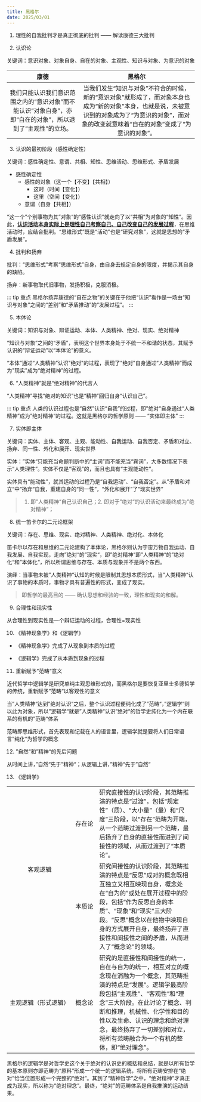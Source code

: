 ```yaml
---
title: 黑格尔
date: 2025/03/01
---
```


1. 理性的自我批判才是真正彻底的批判 —— 解读康德三大批判

2. 认识论

关键词：意识对象、对象自身、自在的对象、主观性、知识与对象、为意识的对象

|康德|黑格尔|
|:--:|:--:|
|我们只能认识我们意识范围之内的“意识对象”而不能认识“对象自身”，亦即“自在的对象”，所以退到了“主观性”的立场。|当我们发生“知识与对象”不符合的时候，新的“意识对象”就形成了，而对象本身也成为“新的对象”本身，也就是说，未被意识到的对象成为了“为意识的对象”，而对象的改变就意味着“自在的对象”变成了“为意识的对象”。|

3. 认识的最初阶段（感性确定性）

关键词：感性确定性、意谓、共相、知性、思维活动、思维形式、矛盾发展

- 感性确定性
    - 感性的对象（这一个【不变】【共相】）
        - 这时（时间【变化】）
        - 这里（空间【变化】）
    - 意谓（自身【共相】）

“这一个”个别事物为其”对象“的“感性认识”就走向了以“共相”为对象的“知性”。因此，<u>__认识活动本身实际上是理性自己考察自己、自己改变自己的发展过程__</u>，在思维活动时，应结合批判。“思维形式”既是“活动”也是“研究对象”，这就是思想的“矛盾发展”。

4. 批判和扬弃

批判：“思维形式”考察“思维形式”自身，由自身去规定自身的限度，并揭示其自身的缺陷。

扬弃：新事物取代旧事物，发扬积极，克服消极。

::: tip 重点
黑格尔扬弃康德的“自在之物”的关键在于他把“认识”看作是一场由“知识与对象”之间的“差别”和“矛盾推动”的“发展过程”。
:::

5. 本体论

关键词：知识与对象、辩证运动、本体、人类精神、绝对、现实、绝对精神

“知识与对象”之间的“矛盾”，表明这个世界本身处于不统一不和谐的状态，其赋予认识的“辩证运动”以“本体论”的意义。

“本体”通过“人类精神”认识"绝对"的过程，表现了"绝对"自身通过“人类精神”而成为"现实"成为“绝对精神”的过程。

6. “人类精神”就是“绝对精神”的代言人

“人类精神”寻找“绝对的知识”也是“精神”回归自身“认识自己”。

::: tip 重点
人类的认识过程也是“自然”认识“自我”的过程，即”绝对“自身通过“人类精神”成为”绝对精神“的过程。这就是黑格尔的哲学原则 —— “实体即主体”
:::

7. 实体即主体

关键词：实体、主体、客观、主观、能动性、自我运动、自我否定、矛盾和对立、扬弃、同一性、外化和展开、现实世界

实体：”实体“只能充当命题判断中的“主词”而不能充当“宾词”，大多数情况下表示“人类理性”。实体不仅是“客观”的，而且也具有“主观能动性”。

实体具有“能动性”，就其运动的过程乃是“自我运动”、“自我否定”。从”矛盾和对立“中“扬弃“自我，重建自身的“同一性”，“外化和展开”了“现实世界”

> 1. 即”人类精神“自己认识自己；2. 即对于”绝对“的认识活动来最终成为”绝对精神“；

8. 统一笛卡尔的二元论框架

关键词：存在、思维、现实、绝对精神、人类精神、绝对化、本体化

笛卡尔以存在和思维的二元论建构了本体论，黑格尔则认为宇宙万物自我运动、自我发展、自我实现，走向”绝对“的”现实“，即”绝对精神“即”人类精神“的”绝对化“和”本体化“，所以所谓思维与存在、本质与现象并不是两个东西。

演绎：当事物未被”人类精神“认知的时候是限制其思想本质形式，当”人类精神“认识了事物的本质时，事物才具有普遍性的形式，变成了现实。

> 即哲学的最高目的 —— 确认思想和经验的一致，理性和现实的和解。

9. 合理性和现实性

从合理性到现实性是一个辩证运动的过程，合理性=现实性

10. 《精神现象学》和《逻辑学》

- 《精神现象学》完成了从现象到本质的过程

- 《逻辑学》完成了从本质到现象的过程

11. 重新赋予”范畴“意义

近代哲学中逻辑学是研究单纯主观思维形式的，而黑格尔是要恢复亚里士多德哲学的传统，重新赋予”范畴“以客观性的意义

当”人类精神“达到”绝对认识“之后，整个认识过程便纯化成了”范畴“，”逻辑学“则以此为对象，所以”逻辑学“就是”人类精神“认识”绝对“的哲学史纯化为一个内在联系的有机的”范畴“体系

范畴即思维形式，首先表现和记载在人的语言里，逻辑学就是要将人们日常语言”纯化“为哲学的概念

12. ”自然“和”精神“的先后问题

从时间上讲，”自然“先于”精神“；从逻辑上讲，”精神“先于”自然“

13. 《逻辑学》

<table>
<tr>
    <td rowspan="2" style="text-align:center;">客观逻辑</td>
    <td style="white-space: nowrap;overflow: hidden;text-overflow: ellipsis;">存在论</td>
    <td>研究直接性的认识阶段，其范畴推演的特点是“过渡”，包括“规定性”（质）、“大小量”（量）和“尺度”三阶段，以“存在”范畴为开端，从一个范畴过渡到另一个范畴，最后扬弃了自身的直接性而进到了间接性的领域，从而过渡到了“本质论”。</td>
</tr>
<tr>
    <td style="white-space: nowrap;overflow: hidden;text-overflow: ellipsis;">本质论</td>
    <td>研究间接性的认识阶段，其范畴推演的特点是“反思”成对的概念既相互独立又相互映现自身，概念处在“自为的”或处在展开过程中的阶段，包括“作为反思自身的本质”、“现象”和“现实”三大阶段。“反思”概念以在他物中映现自身的方式展开自身，最终扬弃了直接性和间接性之间的矛盾，从而进入了“概念论”的领域。</td>
</tr>
<tr>
    <td style="white-space: nowrap;overflow: hidden;text-overflow: ellipsis;">主观逻辑（形式逻辑）</td>
    <td style="white-space: nowrap;overflow: hidden;text-overflow: ellipsis;">概念论</td>
    <td>研究的是直接性和间接性的统一，自在与自为的统一，相互对立的概念现在消融为一个概念，其范畴推演的特点是“发展”。逻辑学最高阶段包括“主观性”、“客观性”和“理念”三大阶段。在此讨论了概念、判断和推理，机械性、化学性和目的性以及生命、认识的理念和绝对理念，最终扬弃了一切差别和对立，将所有范畴融合为一个有机的整体，即“绝对理念”。</td>
</tr>
</table>

黑格尔的逻辑学是对哲学史这个关于绝对的认识史的概括和总结，就是以所有哲学的基本原则亦即范畴为“原料”形成一个统一的逻辑系统，将所有范畴安排在“绝对”恰当位置形成一个完整的“绝对”。其到了“精神哲学”之中，“绝对精神”才真正成为现实，所以称为“绝对理念”。最终，“绝对”的范畴体系是自我推演的运动结果。